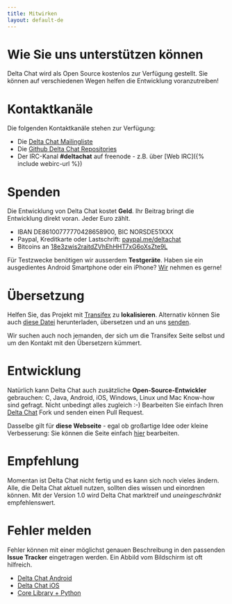 ```yaml
---
title: Mitwirken
layout: default-de
---
```




<!-- GENERATED FILE -- DO NOT EDIT -->



# Wie Sie uns unterstützen können

Delta Chat wird als Open Source kostenlos zur Verfügung gestellt. Sie können auf verschiedenen Wegen helfen die Entwicklung voranzutreiben!


# Kontaktkanäle

Die folgenden Kontaktkanäle stehen zur Verfügung:

- Die [Delta Chat Mailingliste](https://lists.codespeak.net/postorius/lists/delta.codespeak.net/)
- Die [Github Delta Chat Repositories](https://github.com/deltachat/)
- Der IRC-Kanal **#deltachat** auf freenode - z.B. über [Web IRC]({% include webirc-url %})


# Spenden

Die Entwicklung von Delta Chat kostet **Geld**. Ihr Beitrag bringt die Entwicklung direkt voran. Jeder Euro zählt.

- IBAN DE86100777770428658900, BIC NORSDE51XXX
- Paypal, Kreditkarte oder Lastschrift: [paypal.me/deltachat](https://paypal.me/deltachat/20)
- Bitcoins an [18e3zwis2raitdZVhEhHHT7xG6oXsZte9L](bitcoin:18e3zwis2raitdZVhEhHHT7xG6oXsZte9L)

Für Testzwecke benötigen wir ausserdem **Testgeräte**. Haben sie ein ausgedientes Android Smartphone oder ein iPhone?
[Wir](imprint) nehmen es gerne!

# Übersetzung

Helfen Sie, das Projekt mit [Transifex](https://www.transifex.com/delta-chat/public/) zu **lokalisieren**.
Alternativ können Sie auch [diese Datei](https://raw.githubusercontent.com/deltachat/deltachat-android/master/MessengerProj/src/main/res/values/strings.xml) herunterladen, übersetzen und an uns [senden](imprint).

Wir suchen auch noch jemanden, der sich um die Transifex Seite selbst und um den Kontakt mit den Übersetzern kümmert.


# Entwicklung

Natürlich kann Delta Chat auch zusätzliche **Open-Source-Entwickler** gebrauchen: C, Java, Android, iOS, Windows, Linux und Mac Know-how sind gefragt. Nicht unbedingt alles zugleich :-) Bearbeiten Sie einfach Ihren [Delta Chat](https://github.com/deltachat/) Fork und senden einen Pull Request.

Dasselbe gilt für **diese Webseite** - egal ob großartige Idee oder kleine Verbesserung: Sie können die Seite einfach [hier](https://github.com/deltachat/deltachat-pages/) bearbeiten.

# Empfehlung

Momentan ist Delta Chat nicht fertig und es kann sich noch vieles ändern. Alle, die Delta Chat aktuell nutzen, sollten dies wissen und einordnen können. Mit der Version 1.0 wird Delta Chat marktreif und _uneingeschränkt_ empfehlenswert.


# Fehler melden

Fehler können mit einer möglichst genauen Beschreibung in den passenden **Issue Tracker** eingetragen werden. Ein Abbild vom Bildschirm ist oft hilfreich.

- [Delta Chat Android](https://github.com/deltachat/deltachat-android/issues)
- [Delta Chat iOS](https://github.com/deltachat/deltachat-ios/issues)
- [Core Library + Python](https://github.com/deltachat/deltachat-core/issues)



